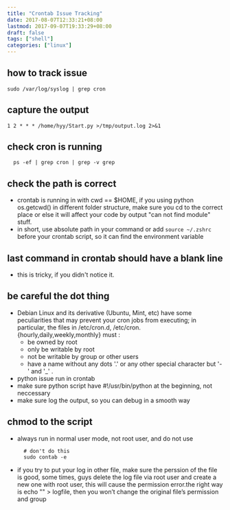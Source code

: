 ```yaml
---
title: "Crontab Issue Tracking"
date: 2017-08-07T12:33:21+08:00
lastmod: 2017-09-07T19:33:29+08:00
draft: false
tags: ["shell"]
categories: ["linux"]
---
```


## how to track issue
  ```shell
  sudo /var/log/syslog | grep cron
  ```
## capture the output
  ```shell
  1 2 * * * /home/hyy/Start.py >/tmp/output.log 2>&1
  ```
## check cron is running
  ```shell
    ps -ef | grep cron | grep -v grep
  ```
## check the path is correct
- crontab  is running in with cwd == $HOME, if you using python os.getcwd() in different folder structure, make sure you cd to the correct place or else it will affect your code by output "can not find module" stuff.
- in short, use absolute path in your command or add ```source ~/.zshrc``` before your crontab script, so it can find the environment variable
## last command in crontab should have a blank line
- this is tricky, if you didn't notice it.
## be careful the dot thing
- Debian Linux and its derivative (Ubuntu, Mint, etc) have some peculiarities that may prevent your cron jobs from executing; in particular, the files in /etc/cron.d, /etc/cron.{hourly,daily,weekly,monthly} must :
  - be owned by root
  - only be writable by root
  - not be writable by group or other users
  - have a name without any dots '.' or any other special character but '-' and '_' .
-  python issue run in crontab
  - make sure python script have #!/usr/bin/python at the beginning, not neccessary
  - make sure log the output, so you can debug in a smooth way
## chmod to the script
- always run in normal user mode, not root user, and do not use 
  ```shell
    # don't do this
    sudo contab -e  
  ```
- if you try to put your log in other file, make sure the perssion of the file is good, some times, guys delete the log file via root user and create a new one with root user, this will cause the permission error.the right way is echo "" > logfile, then you won’t change the original file’s permission and group